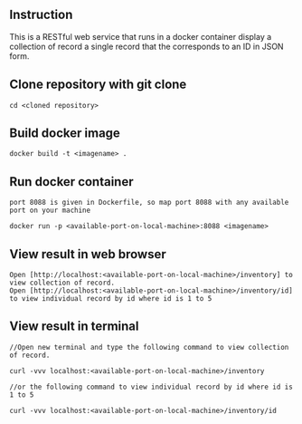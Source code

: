 ## Instruction

This is a RESTful web service that runs in a docker container display a collection of record a single record that the corresponds to an ID in JSON form.

## Clone repository with git clone

    cd <cloned repository>

## Build docker image

    docker build -t <imagename> .

## Run docker container

    port 8088 is given in Dockerfile, so map port 8088 with any available port on your machine

    docker run -p <available-port-on-local-machine>:8088 <imagename>

## View result in web browser

    Open [http://localhost:<available-port-on-local-machine>/inventory] to view collection of record.
    Open [http://localhost:<available-port-on-local-machine>/inventory/id] to view individual record by id where id is 1 to 5

## View result in terminal

    //Open new terminal and type the following command to view collection of record.
    
    curl -vvv localhost:<available-port-on-local-machine>/inventory

    //or the following command to view individual record by id where id is 1 to 5

    curl -vvv localhost:<available-port-on-local-machine>/inventory/id

